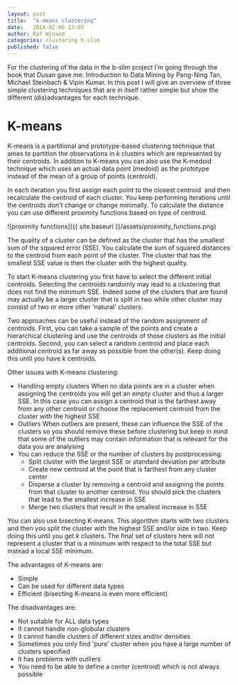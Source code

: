 ```yaml
---
layout: post
title:  "k-means clustering"
date:   2014-02-06 13:05
author: Raf Winand
categories: clustering b-slim
published: false
---
```

For the clustering of the data in the b-slim project I'm going through the book that Dusan gave me: Introduction to Data Mining by Pang-Ning Tan, Michael Steinbach & Vipin Kumar. In this post I will give an overview of three simple clustering techniques that are in itself rather simple but show the different (dis)advantages for each technique.

# K-means
K-means is a partitional and prototype-based clustering technique that ames to partition the observations in *k* clusters which are represented by their centroids. In addition to K-means you can also use the K-medoid technique which uses an actual data point (medoid) as the prototype instead of the mean of a group of points (centroid).

In each iteration you first assign each point to the closest centroid  and then recalculate the centroid of each cluster. You keep performing iterations until the centroids don't change or change minimally. To calculate the distance you can use different proximity functions based on type of centroid.

![proximity functions]({{ site.baseurl }}/assets/proximity_functions.png)

The quality of a cluster can be defined as the cluster that has the smallest sum of the squared error (SSE). You calculate the sum of squared distances to the centroid from each point of the cluster. The cluster that has the smallest SSE value is then the cluster with the highest quality.

To start K-means clustering you first have to select the different initial centroids. Selecting the centroids randomly may lead to a clustering that does not find the minimum SSE. Indeed some of the clusters that are found may actually be a larger cluster that is split in two while other cluster may consist of two or more other 'natural' clusters.

Two approaches can be useful instead of the random assignment of centroids. First, you can take a sample of the points and create a hierarchical clustering and use the centroids of those clusters as the initial centroids. Second, you can select a random centroid and place each additional centroid as far away as possible from the other(s). Keep doing this until you have *k* centroids.

Other issues with K-means clustering:

* Handling empty clusters When no data points are in a cluster when assigning the centroids you will get an empty cluster and thus a larger SSE. In this case you can assign a centroid that is the farthest away from any other centroid or choose the replacement centroid from the cluster with the highest SSE
* Outliers When outliers are present, these can influence the SSE of the clusters so you should remove these before clustering but keep in mind that some of the outliers may contain information that is relevant for the data you are analysing
* You can reduce the SSE or the number of clusters by postprocessing:
  * Split cluster with the largest SSE or standard deviation per attribute
  * Create new centroid at the point that is farthest from any cluster center
  * Disperse a cluster by removing a centroid and assigning the points from that cluster to another centroid. You should pick the clusters that lead to the smallest increase in SSE
  * Merge two clusters that result in the smallest increase in SSE

You can also use bisecting K-means. This algorithm starts with two clusters and then you split the cluster with the highest SSE and/or size in two. Keep doing this until you get *k* clusters. The final set of clusters here will not represent a cluster that is a minimum with respect to the total SSE but instead a local SSE minimum.

The advantages of K-means are:

* Simple
* Can be used for different data types
* Efficient (bisecting K-means is even more efficient)

The disadvantages are:

* Not suitable for ALL data types
* It cannot handle non-globular clusters
* It cannot handle clusters of different sizes and/or densities
* Sometimes you only find 'pure' cluster when you have a large number of clusters specified
* It has problems with outliers
* You need to be able to define a center (centroid) which is not always possible
